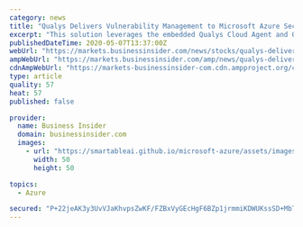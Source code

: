 ```yaml
---
category: news
title: "Qualys Delivers Vulnerability Management to Microsoft Azure Security Center for Virtual Machines and Containers"
excerpt: "This solution leverages the embedded Qualys Cloud Agent and Qualys Container Sensors to build Vulnerability Management automation into the CI/CD pipeline as well as real-time visibility into running virtual instances."
publishedDateTime: 2020-05-07T13:37:00Z
webUrl: "https://markets.businessinsider.com/news/stocks/qualys-delivers-vulnerability-management-to-microsoft-azure-security-center-for-virtual-machines-and-containers-1029177943"
ampWebUrl: "https://markets.businessinsider.com/amp/news/qualys-delivers-vulnerability-management-to-microsoft-azure-security-center-for-virtual-machines-and-containers-1029177943"
cdnAmpWebUrl: "https://markets-businessinsider-com.cdn.ampproject.org/c/s/markets.businessinsider.com/amp/news/qualys-delivers-vulnerability-management-to-microsoft-azure-security-center-for-virtual-machines-and-containers-1029177943"
type: article
quality: 57
heat: 57
published: false

provider:
  name: Business Insider
  domain: businessinsider.com
  images:
    - url: "https://smartableai.github.io/microsoft-azure/assets/images/organizations/businessinsider.com-50x50.jpg"
      width: 50
      height: 50

topics:
  - Azure

secured: "P+22jeAK3y3UvVJaKhvpsZwKF/FZBxVyGEcHgF6BZp1jrmmiKDWUKssSD+MbT1BCM1cwF7LrWQwtiFCNZIk/168h6J21xKpqyulFa6k3k8aAEEWojLFyn9zfZMadivFKc74/5jovisPdV1N+ARvJ0zv2avR0huPRW3IZn9e0NHsanJDHnxsSRhX04+reFgyk+6vJQLq/DuOOWydz7VUfKjKcLg6bacOTI8ToSeBqtcv2jHMvufGTtC/7fmPnDvqm8YcjO6XaqTaAb2fi8PV3aRLwZIsPF44fX0dRYKiI2v0/cbP/xQrFhD9cPCii8V0D;Jhhz7a1PAQ4SJh7XzvQkTg=="
---
```


